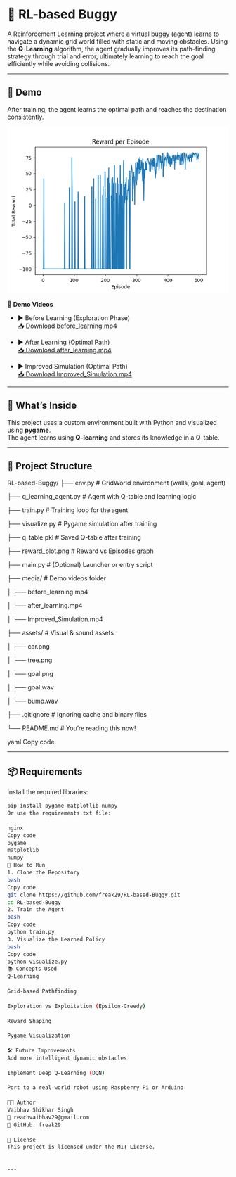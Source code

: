 # 🤖 RL-based Buggy

A Reinforcement Learning project where a virtual buggy (agent) learns to navigate a dynamic grid world filled with static and moving obstacles. Using the **Q-Learning** algorithm, the agent gradually improves its path-finding strategy through trial and error, ultimately learning to reach the goal efficiently while avoiding collisions.

---

## 🚀 Demo

After training, the agent learns the optimal path and reaches the destination consistently.

![Reward Plot](reward_plot.png)

🎥 **Demo Videos**

- ▶️ Before Learning (Exploration Phase)  
  [📥 Download before_learning.mp4](media/before_learning.mp4)

- ▶️ After Learning (Optimal Path)  
  [📥 Download after_learning.mp4](media/after_learning.mp4)

- ▶️ Improved Simulation (Optimal Path)  
  [📥 Download Improved_Simulation.mp4](media/Improved_Simulation.mp4)

---

## 🧠 What’s Inside

This project uses a custom environment built with Python and visualized using **pygame**.  
The agent learns using **Q-learning** and stores its knowledge in a Q-table.

---

## 📁 Project Structure

RL-based-Buggy/
├── env.py # GridWorld environment (walls, goal, agent)

├── q_learning_agent.py # Agent with Q-table and learning logic

├── train.py # Training loop for the agent

├── visualize.py # Pygame simulation after training

├── q_table.pkl # Saved Q-table after training

├── reward_plot.png # Reward vs Episodes graph

├── main.py # (Optional) Launcher or entry script

├── media/ # Demo videos folder

│ ├── before_learning.mp4

│ ├── after_learning.mp4

│ └── Improved_Simulation.mp4

├── assets/ # Visual & sound assets

│ ├── car.png

│ ├── tree.png

│ ├── goal.png

│ ├── goal.wav

│ └── bump.wav

├── .gitignore # Ignoring cache and binary files

└── README.md # You’re reading this now!


yaml
Copy code

---

## 📦 Requirements

Install the required libraries:

```bash
pip install pygame matplotlib numpy
Or use the requirements.txt file:

nginx
Copy code
pygame
matplotlib
numpy
🏁 How to Run
1. Clone the Repository
bash
Copy code
git clone https://github.com/freak29/RL-based-Buggy.git
cd RL-based-Buggy
2. Train the Agent
bash
Copy code
python train.py
3. Visualize the Learned Policy
bash
Copy code
python visualize.py
📚 Concepts Used
Q-Learning

Grid-based Pathfinding

Exploration vs Exploitation (Epsilon-Greedy)

Reward Shaping

Pygame Visualization

🛠️ Future Improvements
Add more intelligent dynamic obstacles

Implement Deep Q-Learning (DQN)

Port to a real-world robot using Raspberry Pi or Arduino

🧑‍💻 Author
Vaibhav Shikhar Singh
📧 reachvaibhav29@gmail.com
🔗 GitHub: freak29

📄 License
This project is licensed under the MIT License.


---
